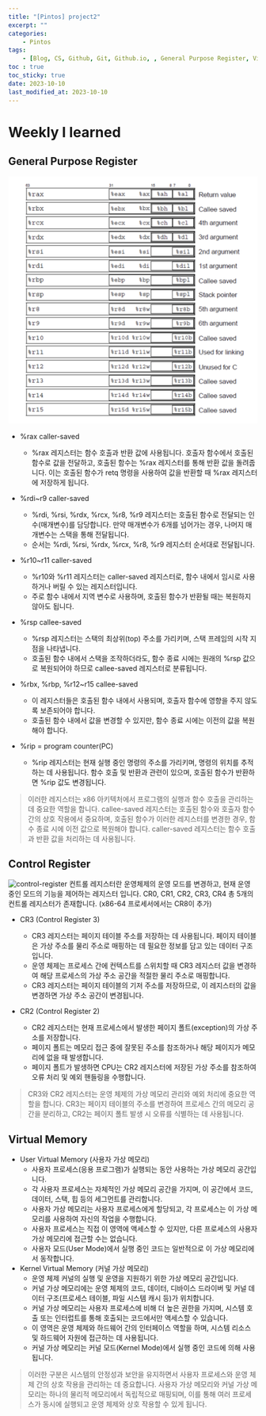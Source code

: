 ```yaml
---
title: "[Pintos] project2"
excerpt: ""
categories:
    - Pintos
tags:
    - [Blog, CS, Github, Git, Github.io, , General Purpose Register, Virtual Memory]
toc : true
toc_sticky: true
date: 2023-10-10
last_modified_at: 2023-10-10
---
```


# Weekly I learned
## General Purpose Register

![register](/assets/img/2023-10-10-pintos-week02/image.png)

- %rax caller-saved
    - %rax 레지스터는 함수 호출과 반환 값에 사용됩니다. 호출자 함수에서 호출된 함수로 값을 전달하고, 호출된 함수는 %rax 레지스터를 통해 반환 값을 돌려줍니다. 이는 호출된 함수가 retq 명령을 사용하여 값을 반환할 때 %rax 레지스터에 저장하게 됩니다.

- %rdi~r9 caller-saved
    - %rdi, %rsi, %rdx, %rcx, %r8, %r9 레지스터는 호출된 함수로 전달되는 인수(매개변수)를 담당합니다. 만약 매개변수가 6개를 넘어가는 경우, 나머지 매개변수는 스택을 통해 전달됩니다.
    - 순서는 %rdi, %rsi, %rdx, %rcx, %r8, %r9 레지스터 순서대로 전달됩니다.

- %r10~r11 caller-saved
    - %r10와 %r11 레지스터는 caller-saved 레지스터로, 함수 내에서 임시로 사용하거나 버릴 수 있는 레지스터입니다.
    - 주로 함수 내에서 지역 변수로 사용하며, 호출된 함수가 반환될 때는 복원하지 않아도 됩니다.

- %rsp callee-saved
    - %rsp 레지스터는 스택의 최상위(top) 주소를 가리키며, 스택 프레임의 시작 지점을 나타냅니다.
    - 호출된 함수 내에서 스택을 조작하더라도, 함수 종료 시에는 원래의 %rsp 값으로 복원되어야 하므로 callee-saved 레지스터로 분류됩니다.

- %rbx, %rbp, %r12~r15 callee-saved
    - 이 레지스터들은 호출된 함수 내에서 사용되며, 호출자 함수에 영향을 주지 않도록 보존되어야 합니다.
    - 호출된 함수 내에서 값을 변경할 수 있지만, 함수 종료 시에는 이전의 값을 복원해야 합니다.

- %rip = program counter(PC)
    - %rip 레지스터는 현재 실행 중인 명령의 주소를 가리키며, 명령의 위치를 추적하는 데 사용됩니다. 함수 호출 및 반환과 관련이 있으며, 호출된 함수가 반환하면 %rip 값도 변경됩니다.

>이러한 레지스터는 x86 아키텍처에서 프로그램의 실행과 함수 호출을 관리하는 데 중요한 역할을 합니다. callee-saved 레지스터는 호출된 함수와 호출자 함수 간의 상호 작용에서 중요하며, 호출된 함수가 이러한 레지스터를 변경한 경우, 함수 종료 시에 이전 값으로 복원해야 합니다. caller-saved 레지스터는 함수 호출과 반환 값을 처리하는 데 사용됩니다.

## Control Register

![control-register](https://t1.daumcdn.net/cfile/tistory/243FB03656234D0220?original)
컨트롤 레지스터란 운영체제의 운영 모드를 변경하고, 현재 운영 중인 모드의 기능을 제어하는 레지스터 입니다. CR0, CR1, CR2, CR3, CR4 총 5개의 컨트롤 레지스터가 존재합니다. (x86-64 프로세서에서는 CR8이 추가) 

- CR3 (Control Register 3)
    - CR3 레지스터는 페이지 테이블 주소를 저장하는 데 사용됩니다. 페이지 테이블은 가상 주소를 물리 주소로 매핑하는 데 필요한 정보를 담고 있는 데이터 구조입니다.
    - 운영 체제는 프로세스 간에 컨텍스트를 스위치할 때 CR3 레지스터 값을 변경하여 해당 프로세스의 가상 주소 공간을 적절한 물리 주소로 매핑합니다.
    - CR3 레지스터는 페이지 테이블의 기저 주소를 저장하므로, 이 레지스터의 값을 변경하면 가상 주소 공간이 변경됩니다.

- CR2 (Control Register 2)
    - CR2 레지스터는 현재 프로세스에서 발생한 페이지 폴트(exception)의 가상 주소를 저장합니다.
    - 페이지 폴트는 메모리 접근 중에 잘못된 주소를 참조하거나 해당 페이지가 메모리에 없을 때 발생합니다.
    - 페이지 폴트가 발생하면 CPU는 CR2 레지스터에 저장된 가상 주소를 참조하여 오류 처리 및 예외 핸들링을 수행합니다.

>CR3와 CR2 레지스터는 운영 체제의 가상 메모리 관리와 예외 처리에 중요한 역할을 합니다. CR3는 페이지 테이블의 주소를 변경하여 프로세스 간의 메모리 공간을 분리하고, CR2는 페이지 폴트 발생 시 오류를 식별하는 데 사용됩니다.

## Virtual Memory

- User Virtual Memory (사용자 가상 메모리)
    - 사용자 프로세스(응용 프로그램)가 실행되는 동안 사용하는 가상 메모리 공간입니다.
    - 각 사용자 프로세스는 자체적인 가상 메모리 공간을 가지며, 이 공간에서 코드, 데이터, 스택, 힙 등의   세그먼트를 관리합니다.
    - 사용자 가상 메모리는 사용자 프로세스에게 할당되고, 각 프로세스는 이 가상 메모리를 사용하여 자신의 작업을 수행합니다.
    - 사용자 프로세스는 직접 이 영역에 액세스할 수 있지만, 다른 프로세스의 사용자 가상 메모리에 접근할 수는 없습니다.
    - 사용자 모드(User Mode)에서 실행 중인 코드는 일반적으로 이 가상 메모리에서 동작합니다.
- Kernel Virtual Memory (커널 가상 메모리)
    - 운영 체제 커널의 실행 및 운영을 지원하기 위한 가상 메모리 공간입니다.
    - 커널 가상 메모리에는 운영 체제의 코드, 데이터, 디바이스 드라이버 및 커널 데이터 구조(프로세스 테이블, 파일 시스템 캐시 등)가 위치합니다.
    - 커널 가상 메모리는 사용자 프로세스에 비해 더 높은 권한을 가지며, 시스템 호출 또는 인터럽트를 통해 호출되는 코드에서만 액세스할 수 있습니다.
    - 이 영역은 운영 체제와 하드웨어 간의 인터페이스 역할을 하며, 시스템 리소스 및 하드웨어 자원에 접근하는 데 사용됩니다.
    - 커널 가상 메모리는 커널 모드(Kernel Mode)에서 실행 중인 코드에 의해 사용됩니다.

>이러한 구분은 시스템의 안정성과 보안을 유지하면서 사용자 프로세스와 운영 체제 간의 상호 작용을 관리하는 데 중요합니다. 사용자 가상 메모리와 커널 가상 메모리는 하나의 물리적 메모리에서 독립적으로 매핑되며, 이를 통해 여러 프로세스가 동시에 실행되고 운영 체제와 상호 작용할 수 있게 됩니다.

